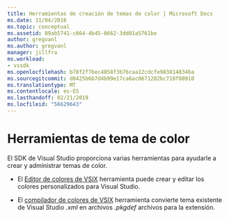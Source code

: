 ```yaml
---
title: Herramientas de creación de temas de color | Microsoft Docs
ms.date: 11/04/2016
ms.topic: conceptual
ms.assetid: 89ab5741-c664-4b45-8662-3dd01a5761be
author: gregvanl
ms.author: gregvanl
manager: jillfra
ms.workload:
- vssdk
ms.openlocfilehash: b78f2f7bec4858f3b76caa12cdcfe983814834ba
ms.sourcegitcommit: d0425b6b7d4b99e17ca6ac0671282bc718f80910
ms.translationtype: MT
ms.contentlocale: es-ES
ms.lasthandoff: 02/21/2019
ms.locfileid: "56629643"
---
```

# <a name="color-theme-tools"></a>Herramientas de tema de color
El SDK de Visual Studio proporciona varias herramientas para ayudarle a crear y administrar temas de color.

-   El [Editor de colores de VSIX](../../extensibility/internals/vsix-color-editor.md) herramienta puede crear y editar los colores personalizados para Visual Studio.

-   El [compilador de colores de VSIX](../../extensibility/internals/vsix-color-compiler.md) herramienta convierte tema existente de Visual Studio *.xml* en archivos *.pkgdef* archivos para la extensión.